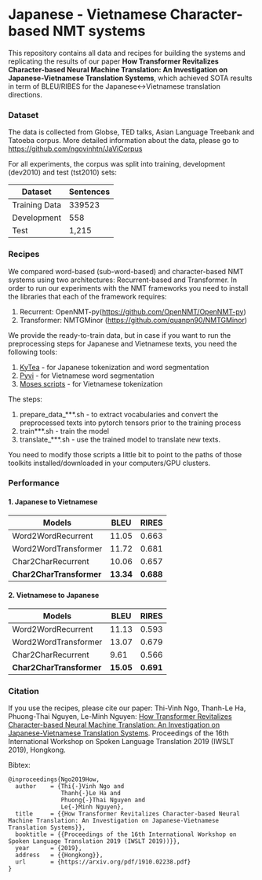 # Japanese - Vietnamese Character-based NMT systems
This repository contains all data and recipes for building the systems and replicating the results of our paper **How Transformer Revitalizes Character-based Neural Machine Translation: An Investigation on Japanese-Vietnamese Translation Systems**, which achieved SOTA results in term of BLEU/RIBES for the Japanese$\leftrightarrow$Vietnamese translation directions.

### Dataset
The data is collected from Globse, TED talks, Asian Language Treebank and Tatoeba corpus. More detailed information about the data, please go to https://github.com/ngovinhtn/JaViCorpus

For all experiments, the corpus was split into training, development (dev2010) and test (tst2010) sets:

| Dataset       | Sentences | 
| ------------- | --------- | 
| Training Data | 339523 |
| Development   | 558 |
| Test          | 1,215 |

### Recipes

We compared word-based (sub-word-based) and character-based NMT systems using two architectures: Recurrent-based and Transformer. In order to run our experiments with the NMT frameworks you need to install the libraries that each of the framework requires:
1. Recurrent: OpenNMT-py(https://github.com/OpenNMT/OpenNMT-py)
2. Transformer: NMTGMinor (https://github.com/quanpn90/NMTGMinor)

We provide the ready-to-train data, but in case if you want to run the preprocessing steps for Japanese and Vietnamese texts, you need the following tools:
1. [KyTea](http://www.phontron.com/kytea/) - for Japanese tokenization and word segmentation
2. [Pyvi](https://pypi.org/project/pyvi/) - for Vietnamese word segmentation
3. [Moses scripts](https://github.com/moses-smt/mosesdecoder/tree/master/scripts/tokenizer) - for Vietnamese tokenization

The steps:
1. prepare_data_***.sh - to extract vocabularies and convert the preprocessed texts into pytorch tensors prior to the training process
2. train***.sh - train the model
3. translate_***.sh - use the trained model to translate new texts.

You need to modify those scripts a little bit to point to the paths of those toolkits installed/downloaded in your computers/GPU clusters.

### Performance 
#### 1. Japanese to Vietnamese 
| Models     | BLEU | RIRES |
| -----------| -----| ----------------- |
| Word2WordRecurrent |  11.05 | 0.663 |
| Word2WordTransformer |  11.72  | 0.681 |
| Char2CharRecurrent   |  10.06  | 0.657 |
| **Char2CharTransformer** | **13.34**  | **0.688** |

#### 2. Vietnamese to Japanese
| Models     | BLEU | RIRES | 
| -----------| -----| ----------------- |
| Word2WordRecurrent |  11.13 | 0.593 |
| Word2WordTransformer |  13.07  | 0.679 |
| Char2CharRecurrent   |  9.61  | 0.566  |
| **Char2CharTransformer** |  **15.05**  | **0.691** |

### Citation
If you use the recipes, please cite our paper:
Thi-Vinh Ngo, Thanh-Le Ha, Phuong-Thai Nguyen, Le-Minh Nguyen: [How Transformer Revitalizes Character-based Neural Machine Translation: An Investigation on Japanese-Vietnamese Translation Systems](https://arxiv.org/pdf/1910.02238.pdf). Proceedings of the 16th International Workshop on Spoken Language Translation 2019 (IWSLT 2019), Hongkong.

Bibtex:
```
@inproceedings{Ngo2019How,
  author    = {Thi{-}Vinh Ngo and
               Thanh{-}Le Ha and
               Phuong{-}Thai Nguyen and
               Le{-}Minh Nguyen},
  title     = {{How Transformer Revitalizes Character-based Neural Machine Translation: An Investigation on Japanese-Vietnamese Translation Systems}},
  booktitle = {{Proceedings of the 16th International Workshop on Spoken Language Translation 2019 (IWSLT 2019))}},
  year      = {2019},
  address   = {{Hongkong}},
  url       = {https://arxiv.org/pdf/1910.02238.pdf}
}
```

